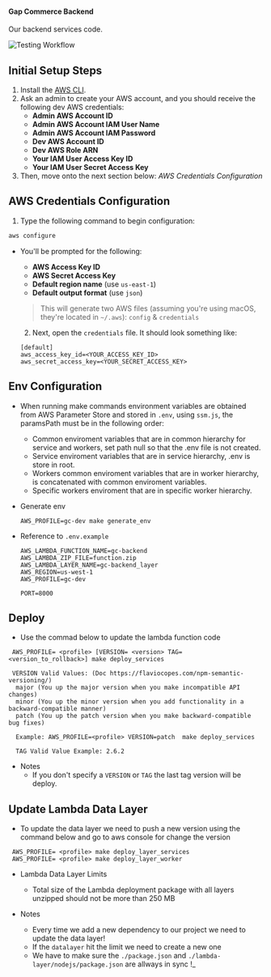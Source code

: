 #### Gap Commerce Backend

Our backend services code.

![Testing Workflow](https://github.com/fmontada/gc-backend/workflows/Testing%20Workflow/badge.svg?branch=master)

## Initial Setup Steps

1. Install the [AWS CLI](https://docs.aws.amazon.com/cli/latest/userguide/cli-chap-install.html).
2. Ask an admin to create your AWS account, and you should receive the following dev AWS credentials:
    - **Admin AWS Account ID**
    - **Admin AWS Account IAM User Name**
    - **Admin AWS Account IAM Password**
    - **Dev AWS Account ID**
    - **Dev AWS Role ARN**
    - **Your IAM User Access Key ID**
    - **Your IAM User Secret Access Key**
3. Then, move onto the next section below: _AWS Credentials Configuration_

## AWS Credentials Configuration

1. Type the following command to begin configuration:

```sh
aws configure
```

-   You'll be prompted for the following:

    -   **AWS Access Key ID**
    -   **AWS Secret Access Key**
    -   **Default region name** (use `us-east-1`)
    -   **Default output format** (use `json`)

    > This will generate two AWS files (assuming you're using macOS, they're located in `~/.aws`): `config` & `credentials`

    2. Next, open the `credentials` file. It should look something like:

    ```env
    [default]
    aws_access_key_id=<YOUR_ACCESS_KEY_ID>
    aws_secret_access_key=<YOUR_SECRET_ACCESS_KEY>

    ```

## Env Configuration

-   When running make commands environment variables are obtained from AWS Parameter Store and stored in `.env`, using `ssm.js`, the paramsPath must be in the following order:
    -   Common enviroment variables that are in common hierarchy for service and workers, set path null so that the .env file is not created.
    -   Service enviroment variables that are in service hierarchy, .env is store in root.
    -   Workers common enviroment variables that are in worker hierarchy, is concatenated with common enviroment variables.
    -   Specific workers enviroment that are in specific worker hierarchy.
-   Generate env

    ```
    AWS_PROFILE=gc-dev make generate_env
    ```

-   Reference to `.env.example`

    ```
    AWS_LAMBDA_FUNCTION_NAME=gc-backend
    AWS_LAMBDA_ZIP_FILE=function.zip
    AWS_LAMBDA_LAYER_NAME=gc-backend_layer
    AWS_REGION=us-west-1
    AWS_PROFILE=gc-dev

    PORT=8000

    ```

## Deploy

-   Use the commad below to update the lambda function code

```
 AWS_PROFILE= <profile> [VERSION= <version> TAG= <version_to_rollback>] make deploy_services

 VERSION Valid Values: (Doc https://flaviocopes.com/npm-semantic-versioning/)
  major (You up the major version when you make incompatible API changes)
  minor (You up the minor version when you add functionality in a backward-compatible manner)
  patch (You up the patch version when you make backward-compatible bug fixes)

  Example: AWS_PROFILE=<profile> VERSION=patch  make deploy_services

  TAG Valid Value Example: 2.6.2
```

-   Notes
    -   If you don't specify a `VERSION` or `TAG` the last tag version will be deploy.

## Update Lambda Data Layer

-   To update the data layer we need to push a new version using the command below and go to aws console for change the version

```
 AWS_PROFILE= <profile> make deploy_layer_services
 AWS_PROFILE= <profile> make deploy_layer_worker
```

-   Lambda Data Layer Limits

    -   Total size of the Lambda deployment package with all layers unzipped should not be more than 250 MB

-   Notes

    -   Every time we add a new dependency to our project we need to update the data layer!
    -   If the `datalayer` hit the limit we need to create a new one
    -   We have to make sure the `./package.json` and `./lambda-layer/nodejs/package.json` are allways in sync !\_
